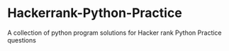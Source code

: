 # Hackerrank-Python-Practice
A collection of python program solutions for Hacker rank Python Practice questions
